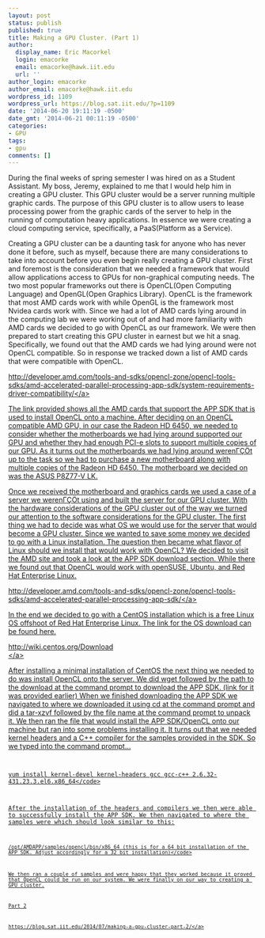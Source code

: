 ```yaml
---
layout: post
status: publish
published: true
title: Making a GPU Cluster. (Part 1)
author:
  display_name: Eric Macorkel
  login: emacorke
  email: emacorke@hawk.iit.edu
  url: ''
author_login: emacorke
author_email: emacorke@hawk.iit.edu
wordpress_id: 1109
wordpress_url: https://blog.sat.iit.edu/?p=1109
date: '2014-06-20 19:11:19 -0500'
date_gmt: '2014-06-21 00:11:19 -0500'
categories:
- GPU
tags:
- gpu
comments: []
---
```

<p>During the final weeks of spring semester I was hired on as a Student Assistant. My boss, Jeremy, explained to me that I would help him in creating a GPU cluster. This GPU cluster would be a server running multiple graphic cards. The purpose of this GPU cluster is to allow users to lease processing power from the graphic cards of the server to help in the running of computation heavy applications. In essence we were creating a cloud computing service, specifically, a PaaS(Platform as a Service).</p>
<p>Creating a GPU cluster can be a daunting task for anyone who has never done it before, such as myself, because there are many considerations to take into account before you even begin really creating a GPU cluster. First and foremost is the consideration that we needed a framework that would allow applications access to GPUs for non-graphical computing needs. The two most popular frameworks out there is OpenCL(Open Computing Language) and OpenGL(Open Graphics Library). OpenCL is the framework that most AMD cards work with while OpenGL is the framework most Nvidea cards work with. Since we had a lot of AMD cards lying around in the computing lab we were working out of and had more familiarity with AMD cards we decided to go with OpenCL as our framework. We were then prepared to start creating this GPU cluster in earnest but we hit a snag. Specifically, we found out that the AMD cards we had lying around were not OpenCL compatible. So in response we tracked down a list of AMD cards that were compatible with OpenCL.</p>
<p><a href="http:&#47;&#47;developer.amd.com&#47;tools-and-sdks&#47;opencl-zone&#47;opencl-tools-sdks&#47;amd-accelerated-parallel-processing-app-sdk&#47;system-requirements-driver-compatibility&#47;">http:&#47;&#47;developer.amd.com&#47;tools-and-sdks&#47;opencl-zone&#47;opencl-tools-sdks&#47;amd-accelerated-parallel-processing-app-sdk&#47;system-requirements-driver-compatibility&#47;<&#47;a></p>
<p>The link provided shows all the AMD cards that support the APP SDK that is used to install OpenCL onto a machine. After deciding on an OpenCL compatible AMD GPU, in our case the Radeon HD 6450, we needed to consider whether the motherboards we had lying around supported our GPU and whether they had enough PCI-e slots to support multiple copies of our GPU. As it turns out the motherboards we had lying around weren&Gamma;&Ccedil;&Ouml;t up to the task so we had to purchase a new motherboard along with multiple copies of the Radeon HD 6450. The motherboard we decided on was the ASUS P8Z77-V LK.</p>
<p>Once we received the motherboard and graphics cards we used a case of a server we weren&Gamma;&Ccedil;&Ouml;t using and built the server for our GPU cluster. With the hardware considerations of the GPU cluster out of the way we turned our attention to the software considerations for the GPU cluster. The first thing we had to decide was what OS we would use for the server that would become a GPU cluster. Since we wanted to save some money we decided to go with a Linux installation. The question then became what flavor of Linux should we install that would work with OpenCL? We decided to visit the AMD site and took a look at the APP SDK download section. While there we found out that OpenCL would work with openSUSE, Ubuntu, and Red Hat Enterprise Linux.</p>
<p><a href="http:&#47;&#47;developer.amd.com&#47;tools-and-sdks&#47;opencl-zone&#47;opencl-tools-sdks&#47;amd-accelerated-parallel-processing-app-sdk&#47;">http:&#47;&#47;developer.amd.com&#47;tools-and-sdks&#47;opencl-zone&#47;opencl-tools-sdks&#47;amd-accelerated-parallel-processing-app-sdk&#47;<&#47;a></p>
<p>In the end we decided to go with a CentOS installation which is a free Linux OS offshoot of Red Hat Enterprise Linux. The link for the OS download can be found here.</p>
<p><a href="http:&#47;&#47;wiki.centos.org&#47;Download">http:&#47;&#47;wiki.centos.org&#47;Download<br />
<&#47;a></p>
<p>After installing a minimal installation of CentOS the next thing we needed to do was install OpenCL onto the server. We did wget followed by the path to the download at the command prompt to download the APP SDK. (link for it was provided earlier) When we finished downloading the APP SDK we navigated to where we downloaded it using cd at the command prompt and did a tar-xzvf followed by the file name at the command prompt to unpack it. We then ran the file that would install the APP SDK&#47;OpenCL onto our machine but ran into some problems installing it. It turns out that we needed kernel headers and a C++ compiler for the samples provided in the SDK. So we typed into the command prompt...</p>
<p><code><br />
yum install kernel-devel kernel-headers gcc gcc-c++ 2.6.32-431.23.3.el6.x86_64<&#47;code></p>
<p>After the installation of the headers and compilers we then were able to successfully install the APP SDK. We then navigated to where the samples were which should look similar to this:</p>
<p><code>&#47;opt&#47;AMDAPP&#47;samples&#47;opencl&#47;bin&#47;x86_64 (this is for a 64 bit installation of the APP SDK. Adjust accordingly for a 32 bit installation)<&#47;code></p>
<p>We then ran a couple of samples and were happy that they worked because it proved that OpenCL could be run on our system. We were finally on our way to creating a GPU cluster.</p>
<p>Part 2</p>
<p><a href="https:&#47;&#47;blog.sat.iit.edu&#47;2014&#47;07&#47;making-a-gpu-cluster-part-2&#47;">https:&#47;&#47;blog.sat.iit.edu&#47;2014&#47;07&#47;making-a-gpu-cluster-part-2&#47;<&#47;a></p>
